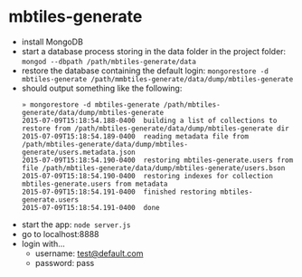 # mbtiles-generate

- install MongoDB
- start a database process storing in the data folder in the project folder: `mongod --dbpath /path/mbtiles-generate/data`
- restore the database containing the default login: `mongorestore -d mbtiles-generate /path/mmbtiles-generate/data/dump/mbtiles-generate`
- should output something like the following:
  ```
  » mongorestore -d mbtiles-generate /path/mbtiles-generate/data/dump/mbtiles-generate
  2015-07-09T15:18:54.188-0400	building a list of collections to restore from /path/mbtiles-generate/data/dump/mbtiles-generate dir
  2015-07-09T15:18:54.189-0400	reading metadata file from /path/mbtiles-generate/data/dump/mbtiles-generate/users.metadata.json
  2015-07-09T15:18:54.190-0400	restoring mbtiles-generate.users from file /path/mbtiles-generate/data/dump/mbtiles-generate/users.bson
  2015-07-09T15:18:54.190-0400	restoring indexes for collection mbtiles-generate.users from metadata
  2015-07-09T15:18:54.191-0400	finished restoring mbtiles-generate.users
  2015-07-09T15:18:54.191-0400	done
  ```
- start the app: `node server.js`
- go to localhost:8888
- login with...
  - username: test@default.com
  - password: pass
